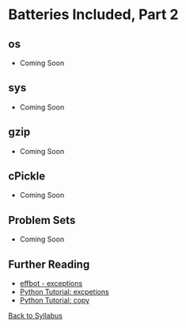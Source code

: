 # Batteries Included, Part 2

## os

 * Coming Soon

## sys

 * Coming Soon

## gzip

 * Coming Soon

## cPickle

 * Coming Soon

## Problem Sets

 * Coming Soon

## Further Reading

 * [effbot - exceptions](http://www.effbot.org/librarybook/exceptions.htm)
 * [Python Tutorial: excpetions](http://www.python-course.eu/exception_handling.php)
 * [Python Tutorial: copy](http://www.python-course.eu/deep_copy.php)


[Back to Syllabus](../../README.md)
